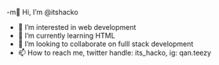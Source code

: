 -m👋 Hi, I’m @itshacko
- 👀 I’m interested in web development
- 🌱 I’m currently learning HTML
- 💞️ I’m looking to collaborate on fulll stack development
- 📫 How to reach me, twitter handle: its_hacko, ig: qan.teezy

<!---
itshacko/itshacko is a ✨ special ✨ repository because its `README.md` (this file) appears on your GitHub profile.
You can click the Preview link to take a look at your changes.
--->
